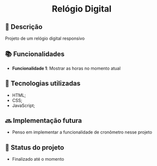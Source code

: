 <h1 align="center">Relógio Digital</h1>

## :memo: Descrição
Projeto de um relógio digital responsivo

## :books: Funcionalidades
* <b>Funcionalidade 1</b>: Mostrar as horas no momento atual

## :wrench: Tecnologias utilizadas
* HTML;
* CSS;
* JavaScript;

## :soon: Implementação futura
* Penso em implementar a funcionalidade de cronômetro nesse projeto

## :dart: Status do projeto
* Finalizado até o momento
